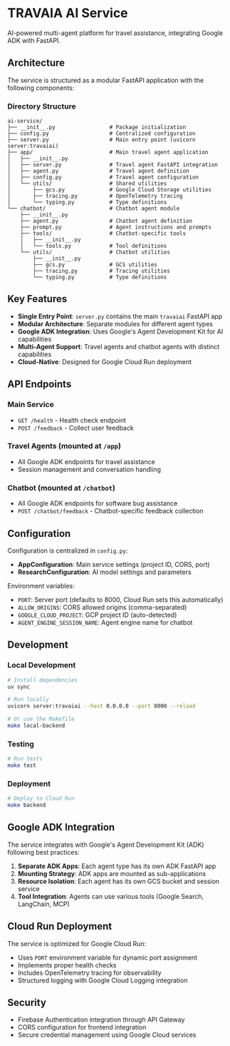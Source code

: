 # TRAVAIA AI Service

AI-powered multi-agent platform for travel assistance, integrating Google ADK with FastAPI.

## Architecture

The service is structured as a modular FastAPI application with the following components:

### Directory Structure

```
ai-service/
├── __init__.py                 # Package initialization
├── config.py                   # Centralized configuration
├── server.py                   # Main entry point (uvicorn server:travaiai)
├── app/                        # Main travel agent application
│   ├── __init__.py
│   ├── server.py               # Travel agent FastAPI integration
│   ├── agent.py                # Travel agent definition
│   ├── config.py               # Travel agent configuration
│   └── utils/                  # Shared utilities
│       ├── gcs.py              # Google Cloud Storage utilities
│       ├── tracing.py          # OpenTelemetry tracing
│       └── typing.py           # Type definitions
└── chatbot/                    # Chatbot agent module
    ├── __init__.py
    ├── agent.py                # Chatbot agent definition
    ├── prompt.py               # Agent instructions and prompts
    ├── tools/                  # Chatbot-specific tools
    │   ├── __init__.py
    │   └── tools.py            # Tool definitions
    └── utils/                  # Chatbot utilities
        ├── __init__.py
        ├── gcs.py              # GCS utilities
        ├── tracing.py          # Tracing utilities
        └── typing.py           # Type definitions
```

## Key Features

- **Single Entry Point**: `server.py` contains the main `travaiai` FastAPI app
- **Modular Architecture**: Separate modules for different agent types
- **Google ADK Integration**: Uses Google's Agent Development Kit for AI capabilities
- **Multi-Agent Support**: Travel agents and chatbot agents with distinct capabilities
- **Cloud-Native**: Designed for Google Cloud Run deployment

## API Endpoints

### Main Service
- `GET /health` - Health check endpoint
- `POST /feedback` - Collect user feedback

### Travel Agents (mounted at `/app`)
- All Google ADK endpoints for travel assistance
- Session management and conversation handling

### Chatbot (mounted at `/chatbot`)
- All Google ADK endpoints for software bug assistance
- `POST /chatbot/feedback` - Chatbot-specific feedback collection

## Configuration

Configuration is centralized in `config.py`:

- **AppConfiguration**: Main service settings (project ID, CORS, port)
- **ResearchConfiguration**: AI model settings and parameters

Environment variables:
- `PORT`: Server port (defaults to 8000, Cloud Run sets this automatically)
- `ALLOW_ORIGINS`: CORS allowed origins (comma-separated)
- `GOOGLE_CLOUD_PROJECT`: GCP project ID (auto-detected)
- `AGENT_ENGINE_SESSION_NAME`: Agent engine name for chatbot

## Development

### Local Development

```bash
# Install dependencies
uv sync

# Run locally
uvicorn server:travaiai --host 0.0.0.0 --port 8000 --reload

# Or use the Makefile
make local-backend
```

### Testing

```bash
# Run tests
make test
```

### Deployment

```bash
# Deploy to Cloud Run
make backend
```

## Google ADK Integration

The service integrates with Google's Agent Development Kit (ADK) following best practices:

1. **Separate ADK Apps**: Each agent type has its own ADK FastAPI app
2. **Mounting Strategy**: ADK apps are mounted as sub-applications
3. **Resource Isolation**: Each agent has its own GCS bucket and session service
4. **Tool Integration**: Agents can use various tools (Google Search, LangChain, MCP)

## Cloud Run Deployment

The service is optimized for Google Cloud Run:

- Uses `PORT` environment variable for dynamic port assignment
- Implements proper health checks
- Includes OpenTelemetry tracing for observability
- Structured logging with Google Cloud Logging integration

## Security

- Firebase Authentication integration through API Gateway
- CORS configuration for frontend integration
- Secure credential management using Google Cloud services
